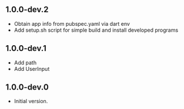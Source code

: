 ## 1.0.0-dev.2

- Obtain app info from pubspec.yaml via dart env
- Add setup.sh script for simple build and install developed programs

## 1.0.0-dev.1

- Add path
- Add UserInput
  
## 1.0.0-dev.0

- Initial version.
